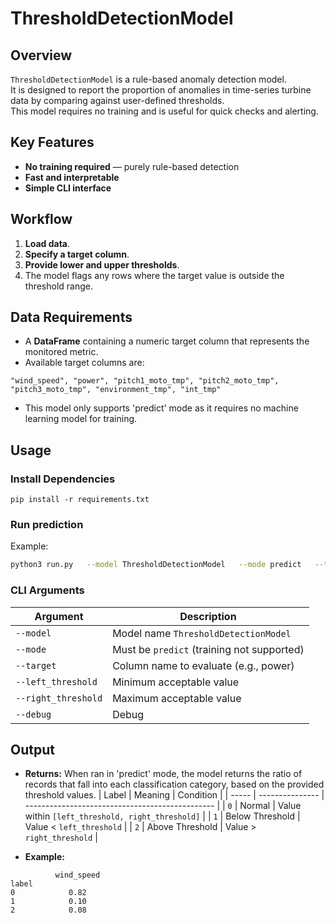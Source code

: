 # ThresholdDetectionModel

## Overview
`ThresholdDetectionModel` is a rule-based anomaly detection model.  
It is designed to report the proportion of anomalies in time-series turbine data by comparing against user-defined thresholds.  
This model requires no training and is useful for quick checks and alerting.

## Key Features
- **No training required** — purely rule-based detection
- **Fast and interpretable**
- **Simple CLI interface**

## Workflow
1. **Load data**.
2. **Specify a target column**.
3. **Provide lower and upper thresholds**.
4. The model flags any rows where the target value is outside the threshold range. 

## Data Requirements
- A **DataFrame** containing a numeric target column that represents the monitored metric. 
- Available target columns are:
```
"wind_speed", "power", "pitch1_moto_tmp", "pitch2_moto_tmp", "pitch3_moto_tmp", "environment_tmp", "int_tmp"
```
- This model only supports 'predict' mode as it requires no machine learning model for training.

## Usage

### Install Dependencies
```
pip install -r requirements.txt
```

### Run prediction
Example:
```bash
python3 run.py   --model ThresholdDetectionModel   --mode predict   --target power   --left_threshold 300.0   --right_threshold 500.0   --debug
```

### CLI Arguments
| Argument | Description |
|-----------|-------------|
| `--model` | Model name `ThresholdDetectionModel` |
| `--mode` | Must be `predict` (training not supported) |
| `--target` | Column name to evaluate (e.g., power) |
| `--left_threshold` | Minimum acceptable value |
| `--right_threshold` | Maximum acceptable value |
| `--debug` | Debug |

## Output
- **Returns:** When ran in 'predict' mode, the model returns the ratio of records that fall into each classification category, based on the provided threshold values.
| Label | Meaning         | Condition                                        |
| ----- | --------------- | ----------------------------------------------- |
| `0`   | Normal          | Value within `[left_threshold, right_threshold]` |
| `1`   | Below Threshold | Value < `left_threshold`                         |
| `2`   | Above Threshold | Value > `right_threshold`                        |

- **Example:**  
```
          wind_speed
label                
0            0.82
1            0.10
2            0.08
```

